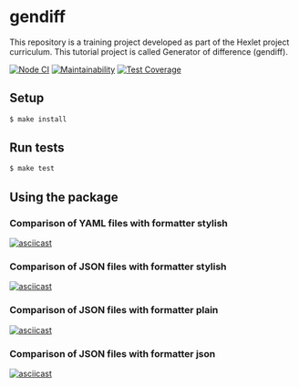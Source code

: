 # gendiff

This repository is a training project developed as part of the Hexlet project curriculum. This tutorial project is called Generator of difference (gendiff).

[![Node CI](https://github.com/vchslv/frontend-project-lvl2/workflows/Node%20CI/badge.svg)](https://github.com/vchslv/frontend-project-lvl2/actions)
[![Maintainability](https://api.codeclimate.com/v1/badges/ce0b1909dd2c11550c0b/maintainability)](https://codeclimate.com/github/vchslv/frontend-project-lvl2/maintainability)
[![Test Coverage](https://api.codeclimate.com/v1/badges/ce0b1909dd2c11550c0b/test_coverage)](https://codeclimate.com/github/vchslv/frontend-project-lvl2/test_coverage)

## Setup

```sh
$ make install
```

## Run tests

```sh
$ make test
```

## Using the package

### Comparison of YAML files with formatter stylish
[![asciicast](https://asciinema.org/a/368356.svg)](https://asciinema.org/a/368356)

### Comparison of JSON files with formatter stylish
[![asciicast](https://asciinema.org/a/368354.svg)](https://asciinema.org/a/368354)

### Comparison of JSON files with formatter plain
[![asciicast](https://asciinema.org/a/372440.svg)](https://asciinema.org/a/372440)

### Comparison of JSON files with formatter json
[![asciicast](https://asciinema.org/a/372439.svg)](https://asciinema.org/a/372439)
